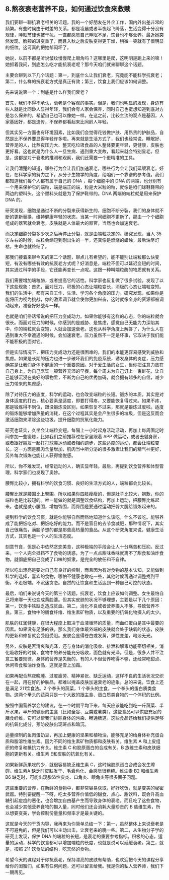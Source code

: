 ## 8.熬夜衰老营养不良，如何通过饮食来救赎
我们要聊一聊抗衰老相关的话题。我的一个好朋友在外企工作，国内外出差非常的频繁。有些时候由于时差的关系，都是凌晨或者半夜起飞降落，生活变得十分没有规律，睡眠节律也被干扰，一直都感觉自己睡眠不足，饮食也不够营养。最近她突然发现，脸颊的斑变重了，而且入秋之后皮肤变得更干燥，稍微一笑就有了很明显的细纹。这可真的把她郁闷坏了。


她说，以前不都是听说皱纹慢慢爬上眼角吗？这哪里是爬，这明明是跑上来的嘛！她抓着我问，到底怎么吃才能抗衰老呢？那今天咱们就来聊聊这个话题。


主要会聊到以下几个话题：第一，到底什么让我们衰老，究竟能不能科学抗衰老；第二，什么样的抗衰老方式是真正有效；第三，饮食上我们应该如何调整。


先来说说第一个：到底是什么样我们衰老？


首先，我们不得不承认，衰老是个客观的事实。但是，我们也明显的发现，身边有些人就是比同龄人显得年轻，我们会夸人家会保养，同时自己也挺想知道到底对方是怎么保养的，希望自己也可以像她一样。在这之前，比较主流的观点是基因，人家基因好，都是遗传，不保养都看起来比同龄人年轻。


但其实另一方面也有环境因素，比如我们会觉得花钱做护肤、用昂贵的护肤品，自然是比不保养要显得年轻许多啦。再来就是生活方式了，我们也经常说，睡眠好、营养足的人，比熬夜压力大、整天吃垃圾食品的人整体要更年轻，更健康，皮肤也更好看。这也就是为什么人一旦生病、遇到重大变故，看起来就会特别显老。但是，这都是对于衰老的推测和观察，我们还需要一个更精准的工具。


让我们清楚的知道，哪些行为会让我们加速衰老，哪些行为会让我们延缓衰老。好在，在科学家的努力之下，从分子生物学的角度，给咱们一个靠谱的参考值。我们都知道我们每个人都有属于自己的 DNA ，每个细胞中的 DNA 的两端，也分别有一个用来保护它的端粒，端是端正的端，粒是大米粒的粒，就像是咱们球鞋鞋带的两边的塑料头，这个塑料头就是为了保护鞋带的。DNA 两端的端粒就是用来保护 DNA 的。


研究发现，细胞是通过不断的分裂来获得新生的，细胞不断分裂，我们的身体就不断的更新替换，维持健康年轻的状态，当某一时间细胞不更新了，那由一个个细胞组成的器官就会衰老，皮肤就是人体最大的器官，当然也会加速衰老。


而决定细胞分裂多少次之后再停止分裂，就是由端粒决定的。研究发现，当人 35 岁左右的时候，端粒会缩短到刚出生的一半，还真像是燃烧的蜡烛，最后油尽灯枯，生命也就终结了。


那我们接着来聊今天的第二个话题，聊点儿有希望的，能不能别让端粒那么快变短，有没有哪些有效的抗衰老方式呢？好消息是，端粒不但可以延迟变短的时间，其实通过科学的手段，它还能再变长一点呢。这跟一种叫端粒酶的物质就有关系。


我们需要增加端粒酶，或者提高它的活性。科学家也反复做了很多试验，发现了以下这些现象：首先，面对压力，积极的心态让端粒变长，消极的心态让端粒变短。我们的生活中，都有来自工作、生活、学习各个角度的压力。研究发现，如果你是能将压力视为挑战，你的激素调节就会使你更加兴奋，这时就像全身的资源都被调动起来，准备好好战斗一样。


也就是咱们俗话常说的把压力变成动力。如果你能够有这样的心态，你的端粒就会很长。而面对压力的时候，你感到的是威胁、是焦虑，感觉自己无能为力深陷其中，你的端粒就会变短，人就会加速衰老。这也从科学角度上解答了，为什么人在遇到重大不幸遭遇的时候，会加速衰老。压力虽然不一定是坏事，它取决于我们能不能积极的面对它。


但是实际情况下，把压力变成动力还是很困难的，我们的本能更容易感受到威胁和焦虑。如果是长期的压力也进一步破坏我们的免疫系统，诱发身体的炎症，压力感确实是让我们身体不健康的一个重要原因。对于爱生活的女生，当你把注意力放在自己身上，为自己烹饪一顿营养充沛的早餐，每个周末为自己订上一束鲜花，让自己能够沉浸在美好的事物里，不断为自己的优秀加码，就会拥有越多的自信，减少压力带来的焦虑感。


除了对待压力的态度，科学的运动，也会改变端粒的长短。锻炼的本质，其实是对身体适度的打击，核心要素是适度，即要打得疼，又要能恢复得过来。如果不疼，那是锻炼得不到位，跟没锻炼没区别，如果恢复不过来，那就是锻炼过度啦。适度的锻炼能够增加热量的消耗，在这个过程其实是会产生很多的垃圾，但是这反而会激活细胞来清除这些垃圾，提升细胞的抗氧化能力。


研究也证实，久坐会让端粒变短。每隔上一小时起身活动活动，再加上每周固定时间参加一些锻炼，比如我们之前推荐过在家里跟着 APP 做运动，或者去健身房，或者跟好朋友一起打打球类运动或者相约跑步，这些适度的运动，都会让端粒变长。这一方面是肌肉含量增加，肌肉当中所分泌的很多激素让我们的精气神更好，另外每次锻炼也能让人获得愉悦感。


所以，你不难发现，经常运动的人，确实显年轻。最后，再提到饮食营养和体型管理，科学家们也发现了奥妙。


腰臀比较小，拥有科学的饮食习惯、良好的生活方式的人，端粒都会比较长。


腰臀比就是腰围比上臀围。所以如果你四肢瘦瘦的，但是肚子比较大，抱歉，你的端粒也是比较短的。唯一能做的就是调整饮食结构，再加上运动，把腰臀比练起来。也就是减小腰围，增加臀围，而臀围是要通过运动把臀大肌给锻炼起来的。


提到科学的饮食习惯，就是你能够自然而然地知道什么该吃，什么不该吃。能够养成了能把饭吃对、把饭吃好的能力。而不是盲目的去节食减肥，那种情况下，其实自己很痛苦，满脑子想的都是那些高热量的食品。从这个研究角度来说，健康生活方式，其实也是一个人的生活态度。


刻意节食，但是心中依然贪恋美食，这种极端的手段会让人十分痛苦和压抑。反过来，一个人完全抵挡不了食物的诱惑，为了一点点甜味香味就离不了甜食和油炸食物，就彻底把自己变成了口味的奴隶，是完全的放任和不自律。


所以吃出漂亮是要对自己有良好的控制，而且因为有对食物的基本认知，又能做到科学的选择，喜欢的食物，哪怕不健康也敢吃一些，其他时候再通过调整找到平衡，不走极端，不沉迷贪恋。自然的让饮食和生活达到一种自己可控的状态。


最后，咱们来说说今天的第三个话题，抗衰老，饮食上应该如何调整。女生最怕自己将来哪一天也变成黄脸婆。但其实皮肤的状况不够理想，主要是以下几个原因：第一，饮食中铁缺乏造成贫血。第二，消化不良或者营养摄入不够，导致营养不良。第三，食物中的膳食纤维、维生素矿物质，以及重要的抗氧化物摄入的太少。


肌肤的红润健康，在很大程度上取决于血液循环的质量，而血红蛋白是其中最要的因素。如果没有足够的铁，那么我们身体最外端的皮肤就会处于缺氧的状态，皮肤的更新和修复就会受阻受阻。皮肤会显得苍白或发黄，弹性变差，暗淡无光。


另外，皮肤是否清爽和光泽，还与身体的消化吸收、排泄和解毒功能密切相关。消化吸收好的时候，食物中的养分能充分吸收，面色就有光泽。但是，很多人并不注意三餐要规律，身体的营养是失衡的，有的人不但营养吃得不够，还经常吃甜点、休闲零食和油炸食品，这就是雪上加霜。


如果再配合熬夜晚睡、过度疲劳、精神紧张、缺乏运动，这样不良的生活状况交织在一起，用在好的护肤品，都难以掩盖皮肤加速衰老的迹象。总的来说，饮食上还是满足 211饮食法。2 个拳头的蔬菜，1 个拳头的主食，一个拳头的蛋白质类食物。这两个拳头的蔬菜只是一个大致的跟主食、蛋白质类食物的一个体积的比例。


按照中国营养学会的建议，在一个时期平均下来，每天应该能吃到吃一斤蔬菜、半斤水果，半斤的健康的主食（比如全谷、豆类或薯类）。这些食品可以供应充足的膳食纤维，它可以帮我们排除身体的污染、畅通肠道。这些食品还给我们提供足够的抗氧化成分，预防皮肤出现斑点和暗沉。


适量控制的鱼肉蛋奶豆，再加上健康的坚果和植物油，能够充足的给身体补充蛋白质和脂溶性维生素。因为不同的维生素矿物质都和皮肤有关。维生素 A 和上皮组织的修复和抵抗力有关。维生素 C 和胶原蛋白的合成有关。B 族维生素和皮肤细胞的更新有关。维生素 E和皮肤的抗氧化有关。


如果新鲜蔬果吃的少，就很容易缺乏维生素 C，这时候胶原蛋白合成会发生障碍。维生素A 缺乏时皮肤发干、毛囊角化、会感觉很粗糙。维生素 B2 和维生素 B6 缺乏时，可能出现脂溢性皮炎、口角炎、眼角炎等很多面子问题。


这些重要的营养，在新鲜的食物中，都非常容易获取，好好吃饭，就是变美的秘密武器。特别要提醒一下呀，吃太多营养价值低的甜食、点心、甜饮料，既会升高血糖引起痘痘的恶化，也会增加自由基产生而导致身体的衰老，而且吃了这些食物，也会减少其他营养食物的摄入量，同时他们还会消耗大量珍贵的 B 族维生素，所以想要变美，学会控制份量量和频率才是最关键的。


这就是今天的干货内容，我再来为你简单总结一下：第一，虽然整体上来说衰老是不可避免的，但是我们可以主动出击，让衰老来的晚一些。第二，从生物分子学的研究上发现，保护 DNA 的端粒的长短，是衰老的重要参考指标。积极的心态，适量的运动，科学的饮食都可以增加端粒的长度，也就是说可以延缓衰老。第三，就是，按照 211 饮食法的结构，吃天然的食物。


希望今天的课程对于你抗衰老，保持漂亮的皮肤有帮助，也欢迎把今天的课程分享给你的闺蜜们，如果有任何问题，还可以留言给我。我是你的私人营养师，我们下一期再见。 

